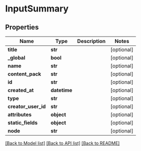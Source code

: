 # InputSummary

## Properties
Name | Type | Description | Notes
------------ | ------------- | ------------- | -------------
**title** | **str** |  | [optional] 
**_global** | **bool** |  | [optional] 
**name** | **str** |  | [optional] 
**content_pack** | **str** |  | [optional] 
**id** | **str** |  | [optional] 
**created_at** | **datetime** |  | [optional] 
**type** | **str** |  | [optional] 
**creator_user_id** | **str** |  | [optional] 
**attributes** | **object** |  | [optional] 
**static_fields** | **object** |  | [optional] 
**node** | **str** |  | [optional] 

[[Back to Model list]](../README.md#documentation-for-models) [[Back to API list]](../README.md#documentation-for-api-endpoints) [[Back to README]](../README.md)


